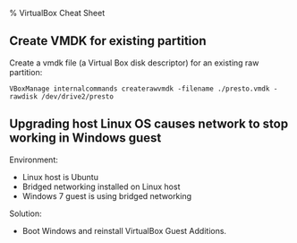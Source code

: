 % VirtualBox Cheat Sheet


## Create VMDK for existing partition

Create a vmdk file (a Virtual Box disk descriptor) for an existing raw
partition:

    VBoxManage internalcommands createrawvmdk -filename ./presto.vmdk -rawdisk /dev/drive2/presto

## Upgrading host Linux OS causes network to stop working in Windows guest

Environment:

* Linux host is Ubuntu
* Bridged networking installed on Linux host
* Windows 7 guest is using bridged networking

Solution:

* Boot Windows and reinstall VirtualBox Guest Additions. 

